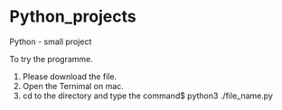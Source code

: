 # Python_projects
Python - small project

To try the programme. 
1. Please download the file.
2. Open the Ternimal on mac. 
3. cd to the directory and type the command$ python3 ./file_name.py
